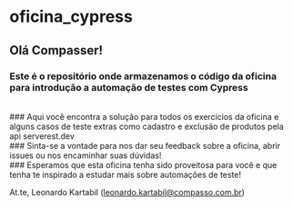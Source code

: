 # oficina_cypress

## Olá Compasser!

### Este é o repositório onde armazenamos o código da oficina para introdução a automação de testes com Cypress
<br>
### Aqui você encontra a solução para todos os exercícios da oficina e alguns casos de teste extras como cadastro e exclusão de produtos pela api serverest.dev
<br>
### Sinta-se a vontade para nos dar seu feedback sobre a oficina, abrir issues ou nos encaminhar suas dúvidas!
<br>
### Esperamos que esta oficina tenha sido proveitosa para você e que tenha te inspirado a estudar mais sobre automações de teste!
<br>

At.te, Leonardo Kartabil (leonardo.kartabil@compasso.com.br)
